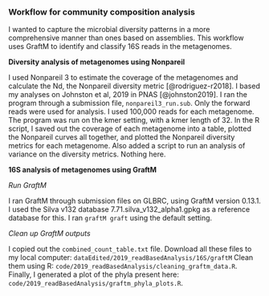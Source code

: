 ### Workflow for community composition analysis

I wanted to capture the microbial diversity patterns in a more comprehensive manner than ones based on assemblies.
This workflow uses GraftM to identify and classify 16S reads in the metagenomes.


**Diversity analysis of metagenomes using Nonpareil**

I used Nonpareil 3 to estimate the coverage of the metagenomes and calculate the Nd, the Nonpareil diversity metric [@rodriguez-r2018].
I based my analyses on Johnston et al, 2019 in PNAS [@johnston2019].
I ran the program through a submission file, `nonpareil3_run.sub`.
Only the forward reads were used for analysis.
I used 100,000 reads for each metagenome.
The program was run on the kmer setting, with a kmer length of 32.
In the R script, I saved out the coverage of each metagenome into a table, plotted the Nonpareil curves all together, and plotted the Nonpareil diversity metrics for each metagenome.
Also added a script to run an analysis of variance on the diversity metrics.
Nothing here.


**16S analysis of metagenomes using GraftM**

*Run GraftM*

I ran GraftM through submission files on GLBRC, using GraftM version 0.13.1.
I used the Silva v132 database 7.71.silva_v132_alpha1.gpkg as a reference database for this.
I ran `graftM graft` using the default setting.

*Clean up GraftM outputs*

I copied out the `combined_count_table.txt` file.
Download all these files to my local computer: `dataEdited/2019_readBasedAnalysis/16S/graftM`
Clean them using R: `code/2019_readBasedAnalysis/cleaning_graftm_data.R`.
Finally, I generated a plot of the phyla present here: `code/2019_readBasedAnalysis/graftm_phyla_plots.R`.
